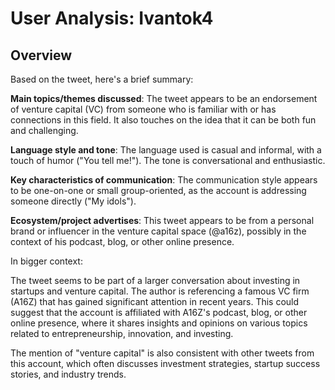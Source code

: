 # User Analysis: Ivantok4

## Overview

Based on the tweet, here's a brief summary:

**Main topics/themes discussed**: The tweet appears to be an endorsement of venture capital (VC) from someone who is familiar with or has connections in this field. It also touches on the idea that it can be both fun and challenging.

**Language style and tone**: The language used is casual and informal, with a touch of humor ("You tell me!"). The tone is conversational and enthusiastic.

**Key characteristics of communication**: The communication style appears to be one-on-one or small group-oriented, as the account is addressing someone directly ("My idols").

**Ecosystem/project advertises**: This tweet appears to be from a personal brand or influencer in the venture capital space (@a16z), possibly in the context of his podcast, blog, or other online presence.

In bigger context:

The tweet seems to be part of a larger conversation about investing in startups and venture capital. The author is referencing a famous VC firm (A16Z) that has gained significant attention in recent years. This could suggest that the account is affiliated with A16Z's podcast, blog, or other online presence, where it shares insights and opinions on various topics related to entrepreneurship, innovation, and investing.

The mention of "venture capital" is also consistent with other tweets from this account, which often discusses investment strategies, startup success stories, and industry trends.